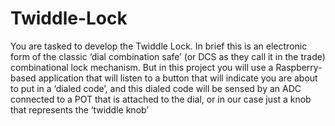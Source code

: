 # Twiddle-Lock
You are tasked to develop the Twiddle Lock. In brief this is an electronic form of the classic ‘dial combination safe’ (or DCS as they call it in the trade) combinational lock mechanism. But in this project you will use a Raspberry-based application that will listen to a button that will indicate you are about to put in a ‘dialed code’, and this dialed code will be sensed by an ADC connected to a POT that is attached to the dial, or in our case just a knob that represents the ‘twiddle knob’
